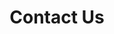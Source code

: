 ---
title: "Contact Us"
layout: "contact"
draft: false
info: 
  title: Why you should contact us!
  description: "With decades of industry experience and a strong portfolio of leading pump and motor brands, we’re here to deliver reliable solutions for your fluid handling needs. Whether you’re in commercial, residential, or industrial sectors, our expert team is ready to support you—with fast service, nationwide coverage, and a fully equipped facility in Lad Krabang.
  Let’s find the right solution together."
  
  contacts: 
    - "phone: +66 00 256 1452"
    - "Mail: ******************"
    - "Address: **************"
---